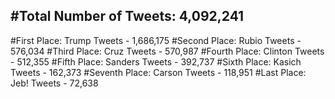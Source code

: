 #Total Number of Tweets: 4,092,241 
---
#First Place: Trump Tweets - 1,686,175
#Second Place: Rubio Tweets - 576,034
#Third Place: Cruz Tweets - 570,987
#Fourth Place: Clinton Tweets - 512,355
#Fifth Place: Sanders Tweets - 392,737
#Sixth Place: Kasich Tweets - 162,373
#Seventh Place: Carson Tweets - 118,951
#Last Place: Jeb! Tweets - 72,638
